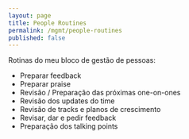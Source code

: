 ```yaml
---
layout: page
title: People Routines
permalink: /mgmt/people-routines
published: false
---
```


Rotinas do meu bloco de gestão de pessoas:

- Preparar feedback
- Preparar praise
- Revisão / Preparação das próximas one-on-ones
- Revisão dos updates do time
- Revisão de tracks e planos de crescimento
- Revisar, dar e pedir feedback
- Preparação dos talking points
